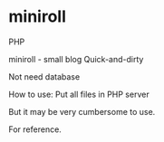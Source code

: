 miniroll
========

PHP

miniroll - small blog Quick-and-dirty

Not need database

How to use: Put all files in PHP server

But it may be very cumbersome to use.

For reference.
